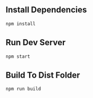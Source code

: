 ## Install Dependencies

```bash
npm install
```

## Run Dev Server

```bash
npm start
```

## Build To Dist Folder

```bash
npm run build
```
